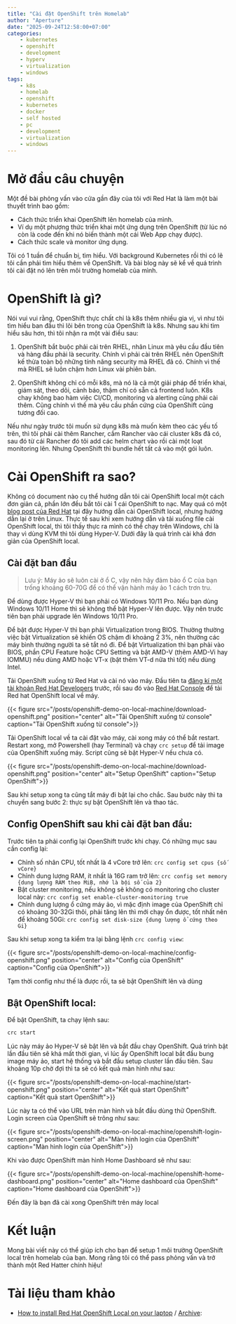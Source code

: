 ```yaml
---
title: "Cài đặt OpenShift trên Homelab"
author: "Aperture"
date: "2025-09-24T12:58:00+07:00"
categories:
    - kubernetes
    - openshift
    - development
    - hyperv
    - virtualization
    - windows
tags:
    - k8s
    - homelab
    - openshift
    - kubernetes
    - docker
    - self hosted
    - pc
    - development
    - virtualization
    - windows
---
```


# Mở đầu câu chuyện

Một đề bài phỏng vấn vào cửa gần đây của tôi với Red Hat là làm một bài thuyết trình bao gồm:

- Cách thức triển khai OpenShift lên homelab của mình.
- Ví dụ một phương thức triển khai một ứng dụng trên OpenShift (từ lúc nó còn là code đến khi nó biến thành một cái Web App chạy được).
- Cách thức scale và monitor ứng dụng.

Tôi có 1 tuần để chuẩn bị, tìm hiểu. Với background Kubernetes rồi thì có lẽ tôi cần phải tìm hiểu thêm về OpenShift. Và bài blog này sẽ kể về quá trình tôi cài đặt nó lên trên môi trường homelab của mình.

# OpenShift là gì?

Nói vui vui rằng, OpenShift thực chất chỉ là k8s thêm nhiều gia vị, vì như tôi tìm hiểu ban đầu thì lõi bên trong của OpenShift là k8s. Nhưng sau khi tìm hiểu sâu hơn, thì tôi nhận ra một vài điều sau:

1. OpenShift bắt buộc phải cài trên RHEL, nhân Linux mà yêu cầu đầu tiên và hàng đầu phải là security. Chính vì phải cài trên RHEL nên OpenShift kế thừa toàn bộ những tính năng security mà RHEL đã có. Chính vì thế mà RHEL sẽ luôn chậm hơn Linux vài phiên bản.

2. OpenShift không chỉ có mỗi k8s, mà nó là cả một giải pháp để triển khai, giám sát, theo dõi, cảnh báo, thậm chí có sẵn cả frontend luôn. K8s chay không bao hàm việc CI/CD, monitoring và alerting cũng phải cài thêm. Cũng chính vì thế mà yêu cầu phần cứng của OpenShift cũng tương đối cao.

Nếu như ngày trước tôi muốn sử dụng k8s mà muốn kèm theo các yếu tố trên, thì tôi phải cài thêm Rancher, cắm Rancher vào cái cluster k8s đã có, sau đó từ cái Rancher đó tôi add các helm chart vào rồi cài một loạt monitoring lên. Nhưng OpenShift thì bundle hết tất cả vào một gói luôn.

# Cài OpenShift ra sao?

Không có document nào cụ thể hướng dẫn tôi cài OpenShift local một cách đơn giản cả, phần lớn đều bắt tôi cài 1 cái OpenShift to nạc. May quá có một [blog post của Red Hat](https://www.redhat.com/en/blog/install-openshift-local) tại đây hướng dẫn cài OpenShift local, nhưng hướng dẫn lại ở trên Linux. Thực tế sau khi xem hướng dẫn và tải xuống file cài OpenShift local, thì tôi thấy thực ra mình có thể chạy trên Windows, chỉ là thay vì dùng KVM thì tôi dùng Hyper-V. Dưới đây là quá trình cài khá đơn giản của OpenShift local.

## Cài đặt ban đầu

> Lưu ý: Máy ảo sẽ luôn cài ở ổ C, vậy nên hãy đảm bảo ổ C của bạn trống khoảng 60-70G để có thể vận hành máy ảo 1 cách trơn tru.

Để dùng được Hyper-V thì bạn phải có Windows 10/11 Pro. Nếu bạn dùng Windows 10/11 Home thì sẽ không thể bật Hyper-V lên được. Vậy nên trước tiên bạn phải upgrade lên Windows 10/11 Pro.

Để bật được Hyper-V thì bạn phải Virtualization trong BIOS. Thường thường việc bật Virtualization sẽ khiến OS chậm đi khoảng 2 3%, nên thường các máy bình thường người ta sẽ tắt nó đi. Để bật Virtualization thì bạn phải vào BIOS, phần CPU Feature hoặc CPU Setting và bật AMD-V (thêm AMD-Vi hay IOMMU) nếu dùng AMD hoặc VT-x (bật thêm VT-d nữa thì tốt) nếu dùng Intel.

Tải OpenShift xuống từ Red Hat và cài nó vào máy. Đầu tiên ta [đăng kí một tài khoản Red Hat Developers](https://developers.redhat.com/register) trước, rồi sau đó vào [Red Hat Console](https://console.redhat.com/openshift/create/local) để tải Red hat OpenShift local về máy.

{{< figure 
    src="/posts/openshift-demo-on-local-machine/download-openshift.png"
    position="center"
    alt="Tải OpenShift xuống từ console"
    caption="Tải OpenShift xuống từ console">}}

Tải OpenShift local về ta cài đặt vào máy, cài xong máy có thể bắt restart. Restart xong, mở Powershell (hay Terminal) và chạy `crc setup` để tải image của OpenShift xuống máy. Script cũng sẽ bật Hyper-V nếu chưa có.

{{< figure 
    src="/posts/openshift-demo-on-local-machine/download-openshift.png"
    position="center"
    alt="Setup OpenShift"
    caption="Setup OpenShift">}}

Sau khi setup xong ta cũng tắt máy đi bật lại cho chắc. Sau bước này thì ta chuyển sang bước 2: thực sự bật OpenShift lên và thao tác.

## Config OpenShift sau khi cài đặt ban đầu:

Trước tiên ta phải config lại OpenShift trước khi chạy. Có những mục sau cần config lại:
- Chỉnh số nhân CPU, tốt nhất là 4 vCore trở lên: `crc config set cpus {số vCore}`
- Chỉnh dung lượng RAM, ít nhất là 16G ram trở lên: `crc config set memory {dung lượng RAM theo MiB, nhớ là bội số của 2}`
- Bật cluster monitoring, nếu không sẽ không có monitoring cho cluster local này: `crc config set enable-cluster-monitoring true`
- Chỉnh dung lượng ổ cứng máy ảo, vì mặc định image của OpenShift chỉ có khoảng 30-32Gi thôi, phải tăng lên thì mới chạy ổn được, tốt nhất nên để khoảng 50Gi: `crc config set disk-size {dung lượng ổ cứng theo Gi}`

Sau khi setup xong ta kiểm tra lại bằng lệnh `crc config view`:

{{< figure 
    src="/posts/openshift-demo-on-local-machine/config-openshift.png"
    position="center"
    alt="Config của OpenShift"
    caption="Config của OpenShift">}}

Tạm thời config như thế là được rồi, ta sẽ bật OpenShift lên và dùng

## Bật OpenShift local:

Để bật OpenShift, ta chạy lệnh sau:

```bash
crc start
```

Lúc này máy ảo Hyper-V sẽ bật lên và bắt đầu chạy OpenShift. Quá trình bật lần đầu tiên sẽ khá mất thời gian, vì lúc ấy OpenShift local bắt đầu bung image máy ảo, start hệ thống và bắt đầu setup cluster lần đầu tiên. Sau khoảng 10p chờ đợi thì ta sẽ có kết quả màn hình như sau:

{{< figure 
    src="/posts/openshift-demo-on-local-machine/start-openshift.png"
    position="center"
    alt="Kết quả start OpenShift"
    caption="Kết quả start OpenShift">}}

Lúc này ta có thể vào URL trên màn hình và bắt đầu dùng thử OpenShift. Login screen của OpenShift sẽ trông như sau:

{{< figure 
    src="/posts/openshift-demo-on-local-machine/openshift-login-screen.png"
    position="center"
    alt="Màn hình login của OpenShift"
    caption="Màn hình login của OpenShift">}}

Khi vào được OpenShift màn hình Home Dashboard sẽ như sau:

{{< figure 
    src="/posts/openshift-demo-on-local-machine/openshift-home-dashboard.png"
    position="center"
    alt="Home dashboard của OpenShift"
    caption="Home dashboard của OpenShift">}}

Đến đây là bạn đã cài xong OpenShift trên máy local

# Kết luận

Mong bài viết này có thể giúp ích cho bạn để setup 1 môi trường OpenShift local trên homelab của bạn. Mong rằng tôi có thể pass phỏng vấn và trở thành một Red Hatter chính hiệu!

# Tài liệu tham khảo

- [How to install Red Hat OpenShift Local on your laptop](https://www.redhat.com/en/blog/install-openshift-local) / [Archive](https://web.archive.org/web/20250924055521/https://www.redhat.com/en/blog/install-openshift-local):
